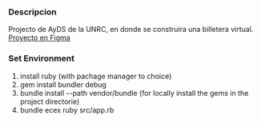 ### **Descripcion**
Projecto de AyDS de la UNRC, en donde se construira una billetera virtual. 
<a href="https://www.figma.com/files/team/1491557128338649974/project/364626134/Team-project?fuid=1410763654278623920" target="_blank">Proyecto en Figma</a>

### Set Environment
1. install ruby (with pachage manager to choice)
2. gem install bundler debug
3. bundle install --path vendor/bundle (for locally install the gems in the project directorie)
4. bundle ecex ruby src/app.rb
